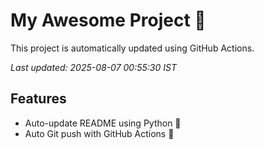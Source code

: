 # My Awesome Project 🚀

This project is automatically updated using GitHub Actions.

_Last updated: 2025-08-07 00:55:30 IST_

## Features
- Auto-update README using Python 🐍
- Auto Git push with GitHub Actions 🤖
